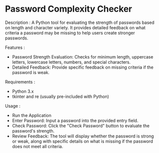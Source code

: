 # Password Complexity Checker

Description :
A Python tool for evaluating the strength of passwords based on length and character variety. It provides detailed feedback on what criteria a password may be missing to help users create stronger passwords.

Features :
- Password Strength Evaluation: Checks for minimum length, uppercase letters, lowercase letters, numbers, and special characters.
- Detailed Feedback: Provide specific feedback on missing criteria if the password is weak.

Requirements :
- Python 3.x
- tkinter and re (usually pre-included with Python)

Usage :
- Run the Application
- Enter Password: Input a password into the provided entry field.
- Check Password: Click the "Check Password" button to evaluate the password's strength.
- Review Feedback: The tool will display whether the password is strong or weak, along with specific details on what is missing if the password does not meet all criteria.



